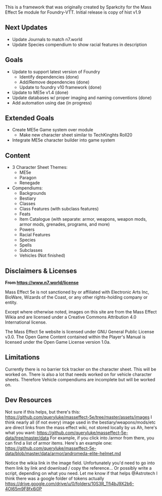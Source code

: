 This is a framework that was originally created by Sparkcity for the Mass Effect 5e module for Foundry-VTT.
Initial release is copy of hist v1.9

## Next Updates
   * Update Journals to match n7.world
   * Update Species compendium to show racial features in description


## Goals
* Update to support latest version of Foundry
    * Identify dependencies (done)
    * Add/Remove dependencies (done)
    * Update to foundry v10 framework (done)
* Update to ME5e v1.4 (done)
* Update databases w/ proper imaging and naming conventions (done)
* Add automation using dae (in progress)

## Extended Goals
* Create ME5e Game system over module
    * Make new character sheet similar to TechKinghts Roll20
* Integrate ME5e character builder into game system

<!-- 
Beginning of Sparkcity's README

[![Foundry](https://img.shields.io/badge/Foundry%40Minimum-0.7.5-green)](https://foundryvtt.com/)
[![Foundry](https://img.shields.io/badge/Foundry%40CompatibleCore-0.7.7-brightgreen)](https://foundryvtt.com/)
[![dnd5e](https://img.shields.io/badge/dnd5e-1.1.1-orange)](https://gitlab.com/foundrynet/dnd5e)
![GitHub All Releases](https://img.shields.io/github/downloads/sparkcity/fvtt-me5e/total)
![GitHub @Latest](https://img.shields.io/github/downloads/sparkcity/fvtt-me5e/latest/total)
 -->
<!-- ## Attributions
* Icons are from [Game-icons.net](https://game-icons.net/). Specifically: Missile launcher icon by Delapouite; Pistol gun icon by John Colburn; Sawed-off shotgun icon by Delapouite; MP5 by Delapouite; Uzi icon by Delapouite; CPU icon by Delapouite; Battle gear icon by Lorc; Silver bullet icon by Delapouite; Scout ship icon by Delapouite; Bracer icon by Delapouite; Greaves icon by Delapouite; Barbute icon by Lorc; Shoulder armor icon by Delapouite.
* App background is from [CharlVera on Pixabay](https://pixabay.com/illustrations/space-earth-gala-planet-universe-4634011/).
* Compendium content from ME5e. In order to be compliant with copyright restrictions and not to infringe on any copyright, copyrighted materials, names, or otherwise uniquely distinguishable words related to existing IPs have been omitted or changed. For full content, GMs and Players should refer to the website for ME5e.
 -->
## Content
* 3 Character Sheet Themes:
    * ME5e
    * Paragon
    * Renegade
* Compendiums:
    * Backgrounds
    * Bestiary
    * Classes 
    * Class Features (with subclass features)
    * Feats
    * Item Catalogue (with separate: armor, weapons, weapon mods, armor mods, grenades, programs, and more)
    * Powers
    * Racial Features
    * Species
    * Spells
    * Subclasses
    * Vehicles (Not finished)

## Disclaimers & Licenses
**From https://www.n7.world/license**

Mass Effect 5e is not sanctioned by or affiliated with Electronic Arts Inc, BioWare, Wizards of the Coast, or any other rights-holding company or entity.

Except where otherwise noted, images on this site are from the Mass Effect Wikia and are licensed under a Creative Commons Attribution 4.0 International license.

The Mass Effect 5e website is licensed under GNU General Public License v3.0. The Open Game Content contained within the Player's Manual is licensed under the Open Game License version 1.0a.

## Limitations
Currently there is no barrier tick tracker on the character sheet.  This will be worked on.
There is also a lot that needs worked on for vehicle character sheets.  Therefore Vehicle compendiums are incomplete but will be worked on.


## Dev Resources

Not sure if this helps, but there's this:
https://github.com/queryluke/masseffect-5e/tree/master/assets/images
I think nearly all (if not every) image used in the bestiary/weapons/mods/etc are direct links from the mass effect wiki, not stored locally by us
Ah, here's what you want:
https://github.com/queryluke/masseffect-5e-data/tree/master/data
For example, if you click into /armor from there, you can find a list of armor items. Here's an example one:
https://github.com/queryluke/masseffect-5e-data/blob/master/data/armor/andromeda-elite-helmet.md

Notice the wikia link in the image field. Unfortunately you'd need to go into them link by link and download / copy the reference... Or possibly write a script, depending on what you need.
Let me know if that helps @Astrotech
I think there was a google folder of tokens actually
https://drive.google.com/drive/u/0/folders/10S3R_Tfi4bJ9X2b6-4OI65m9F8fx6i0P
